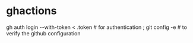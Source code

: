 # ghactions

gh auth login --with-token < .token  # for authentication ; 
git config -e  #  to verify the github configuration 
